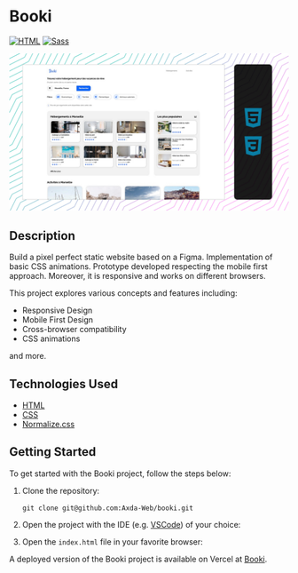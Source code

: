# Booki

[![HTML](https://img.shields.io/badge/HTML-E34F26?logo=html5&logoColor=white&style=flat-square)](https://developer.mozilla.org/en-US/docs/Web/HTML)
[![Sass](https://img.shields.io/badge/Sass-CC6699?logo=sass&logoColor=white&style=flat-square)](https://sass-lang.com/)

![screenshot](/screenshot.jpg)

## Description

Build a pixel perfect static website based on a Figma. Implementation of basic CSS animations. Prototype developed respecting the mobile first approach. Moreover, it is responsive and works on different browsers.

This project explores various concepts and features including:

- Responsive Design
- Mobile First Design
- Cross-browser compatibility
- CSS animations

and more.

## Technologies Used

- [HTML](https://developer.mozilla.org/en-US/docs/Web/HTML)
- [CSS](https://developer.mozilla.org/en-US/docs/Web/CSS)
- [Normalize.css](https://necolas.github.io/normalize.css/)



## Getting Started

To get started with the Booki project, follow the steps below:

1. Clone the repository:

   ```shell
   git clone git@github.com:Axda-Web/booki.git
   ```

2. Open the project with the IDE (e.g. [VSCode](https://code.visualstudio.com/)) of your choice:

3. Open the `index.html` file in your favorite browser:

A deployed version of the Booki project is available on Vercel at [Booki](https://booki-rho.vercel.app/).
